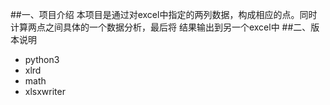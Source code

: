 ##一、项目介绍
本项目是通过对excel中指定的两列数据，构成相应的点。同时计算两点之间具体的一个数据分析，最后将
结果输出到另一个excel中
##二、版本说明
 * python3
 * xlrd
 * math
 * xlsxwriter